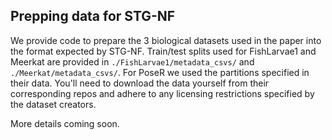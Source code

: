 ## Prepping data for STG-NF

We provide code to prepare the 3 biological datasets used in the paper into the format expected by STG-NF. Train/test splits used for FishLarvae1 and Meerkat are provided in `./FishLarvae1/metadata_csvs/` and `./Meerkat/metadata_csvs/`. For PoseR we used the partitions specified in their data.
You'll need to download the data yourself from their corresponding repos and adhere to any licensing restrictions specified by the dataset creators.

More details coming soon.
